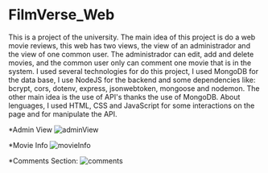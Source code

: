 # FilmVerse_Web
This is a project of the university. The main idea of this project is do a web movie reviews, this web has two views, the view of an administrador and the view of one common user. The administrador can edit, add and delete movies, and the common user only can comment one movie that is in the system. I used several technologies for do this project, I used MongoDB for the data base, I use NodeJS for the backend and some dependencies like: bcrypt, cors, dotenv, express, jsonwebtoken, mongoose and nodemon. The other main idea is the use of API's thanks the use of MongoDB. About lenguages, I used HTML, CSS and JavaScript for some interactions on the page and for manipulate the API.

*Admin View
![adminView](https://github.com/luispol/FilmVerse_Web/assets/71482533/1c7571fa-baf3-4f6d-8944-762bba6ab1f0)

*Movie Info
![movieInfo](https://github.com/luispol/FilmVerse_Web/assets/71482533/4f1d46c7-d252-438b-af59-0742583b3e7d)

*Comments Section:
![comments](https://github.com/luispol/FilmVerse_Web/assets/71482533/70c8afa6-78cf-46cd-a97b-e4e44b34746c)
